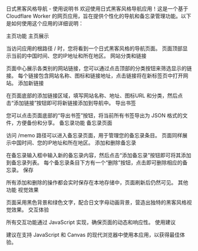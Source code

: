 日式黑客风格导航 - 使用说明书
欢迎使用日式黑客风格导航应用！这是一个基于 Cloudflare Worker 的网页应用，旨在提供个性化的导航和备忘录管理功能。以下是如何使用这个应用的详细说明：

主页功能
主页展示

当访问应用的根路径 / 时，您将看到一个日式黑客风格的导航页面。
页面顶部显示当前的中国时间、您的IP地址和所在地区。
网站分类和链接

页面中心展示各类别的网站链接，您可以通过点击顶部的分类按钮来筛选显示的链接。
每个链接包含网站名称、图标和链接地址，点击链接将在新标签页中打开网站。
添加新链接

在页面底部的添加链接区域，填写网站名称、地址、图标URL 和分类，然后点击“添加链接”按钮即可将新链接添加到导航中。
导出书签

您可以点击页面底部的“导出书签”按钮，将当前所有书签导出为 JSON 格式的文件，方便备份和分享。
备忘录功能
备忘录页面

访问 /memo 路径可以进入备忘录页面，用于管理您的备忘录条目。
页面同样展示中国时间、您的IP地址和所在地区。
添加和删除备忘录

在备忘录输入框中输入新的备忘录内容，然后点击“添加备忘录”按钮即可将其添加到备忘录列表。
每个备忘录条目下方有一个“删除”按钮，点击即可删除相应的备忘录。
保存

所有添加和删除的操作都会实时保存在本地存储中，页面刷新后仍然可见。
其他功能
视觉效果

页面采用黑色背景和绿色文字，配合日文字母动画背景，营造出独特的黑客风格视觉效果。
交互体验

所有交互功能通过 JavaScript 实现，确保页面的动态和响应性。
使用建议

建议在支持 JavaScript 和 Canvas 的现代浏览器中使用本应用，以获得最佳体验。
